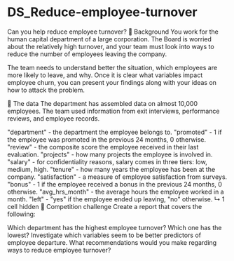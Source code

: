 # DS_Reduce-employee-turnover

Can you help reduce employee turnover?
📖 Background
You work for the human capital department of a large corporation. The Board is worried about the relatively high turnover, and your team must look into ways to reduce the number of employees leaving the company.

The team needs to understand better the situation, which employees are more likely to leave, and why. Once it is clear what variables impact employee churn, you can present your findings along with your ideas on how to attack the problem.

💾 The data
The department has assembled data on almost 10,000 employees. The team used information from exit interviews, performance reviews, and employee records.

"department" - the department the employee belongs to.
"promoted" - 1 if the employee was promoted in the previous 24 months, 0 otherwise.
"review" - the composite score the employee received in their last evaluation.
"projects" - how many projects the employee is involved in.
"salary" - for confidentiality reasons, salary comes in three tiers: low, medium, high.
"tenure" - how many years the employee has been at the company.
"satisfaction" - a measure of employee satisfaction from surveys.
"bonus" - 1 if the employee received a bonus in the previous 24 months, 0 otherwise.
"avg_hrs_month" - the average hours the employee worked in a month.
"left" - "yes" if the employee ended up leaving, "no" otherwise.
↳ 1 cell hidden
💪 Competition challenge
Create a report that covers the following:

Which department has the highest employee turnover? Which one has the lowest?
Investigate which variables seem to be better predictors of employee departure.
What recommendations would you make regarding ways to reduce employee turnover?
